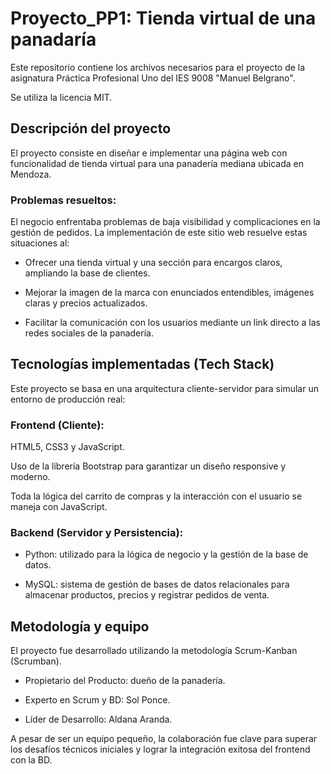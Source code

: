 # Proyecto_PP1: Tienda virtual de una panadaría 

Este repositorio contiene los archivos necesarios para el proyecto de la asignatura Práctica Profesional Uno del IES 9008 "Manuel Belgrano".

Se utiliza la licencia MIT.

## Descripción del proyecto

El proyecto consiste en diseñar e implementar una página web con funcionalidad de tienda virtual para una panadería mediana ubicada en Mendoza.

### Problemas resueltos:

El negocio enfrentaba problemas de baja visibilidad y complicaciones en la gestión de pedidos. La implementación de este sitio web resuelve estas situaciones al:

- Ofrecer una tienda virtual y una sección para encargos claros, ampliando la base de clientes.

- Mejorar la imagen de la marca con enunciados entendibles, imágenes claras y precios actualizados.

- Facilitar la comunicación con los usuarios mediante un link directo a las redes sociales de la panadería.

## Tecnologías implementadas (Tech Stack)

Este proyecto se basa en una arquitectura cliente-servidor para simular un entorno de producción real:

### Frontend (Cliente):

HTML5, CSS3 y JavaScript.

Uso de la librería Bootstrap para garantizar un diseño responsive y moderno.

Toda la lógica del carrito de compras y la interacción con el usuario se maneja con JavaScript.

### Backend (Servidor y Persistencia):

- Python: utilizado para la lógica de negocio y la gestión de la base de datos.

- MySQL: sistema de gestión de bases de datos relacionales para almacenar productos, precios y registrar pedidos de venta.


## Metodología y equipo

El proyecto fue desarrollado utilizando la metodología Scrum-Kanban (Scrumban).

- Propietario del Producto: dueño de la panadería.

- Experto en Scrum y BD: Sol Ponce.

- Líder de Desarrollo: Aldana Aranda.

A pesar de ser un equipo pequeño, la colaboración fue clave para superar los desafíos técnicos iniciales y lograr la integración exitosa del frontend con la BD.
